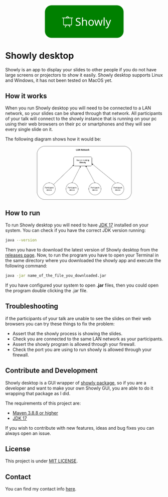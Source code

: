 <div style="display:flex; flex-direction:row; justify-content:center; align-items:center; align-content:center; justify-items:center; width:100%;">
    <img src="https://raw.githubusercontent.com/R0land013/showly/37a9f0b60eced03e2413b751f0babf7b0580d860/readme_assets/logo.svg" alt="Logo" style="height:50%; width:50%">
</div>

# Showly desktop

Showly is an app to display your slides to other people if you do not have large
screens or projectors to show it easily. Showly desktop supports Linux and Windows,
it has not been tested on MacOS yet.

## How it works

When you run Showly desktop you will need to be connected to a LAN network, so
your slides can be shared through that network. All participants of your
talk will connect to the showly instance that is running on your pc using their
web browsers on their pc or smartphones and they will see every single slide on it.

The following diagram shows how it would be:

<div style="display:flex; flex-direction:row; justify-content:center; align-items:center; align-content:center; justify-items:center; width:100%;">
    <img src="readme_assets/how-it-works-diagram.jpg" alt="Logo" style="width:60%">
</div>

## How to run

To run Showly desktop you will need to have [JDK 17](https://jdk.java.net/archive/) installed
on your system. You can check if you have the correct JDK version running:

```sh
java --version
```

Then you have to download the latest version of Showly desktop from the [releases page](https://github.com/R0land013/showly-desktop/releases).
Now, to run the program you have to open your Terminal in the same directory where
you downloaded the showly app and execute the following command:

```sh
java -jar name_of_the_file_you_downloaded.jar
```

If you have configured your system to open **.jar** files, then you could open the program
double clicking the .jar file.

## Troubleshooting

if the participants of your talk are unable to see the slides on their web browsers you
can try these things to fix the problem:

- Assert that the showly process is showing the slides.
- Check you are connected to the same LAN network as your participants.
- Assert the showly program is allowed through your firewall.
- Check the port you are using to run showly is allowed through your firewall.

## Contribute and Development

Showly desktop is a GUI wrapper of [showly package](https://github.com/R0land013/showly), so if
you are a developer and want to make your own Showly GUI, you are able to do it wrapping that
package as I did.

The requirements of this project are:

- [Maven 3.8.8 or higher](https://maven.apache.org/)
- [JDK 17](https://jdk.java.net/archive/)

If you wish to contribute with new features, ideas and bug fixes you can always open an issue.

## License

This project is under [MIT LICENSE](/LICENSE).

## Contact

You can find my contact info [here](https://r0land013.github.io/).
